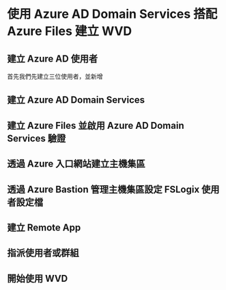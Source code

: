 # 使用 Azure AD Domain Services 搭配 Azure Files 建立 WVD

## 建立 Azure AD 使用者
 首先我們先建立三位使用者，並新增

## 建立 Azure AD Domain Services

## 建立 Azure Files 並啟用 Azure AD Domain Services 驗證

## 透過 Azure 入口網站建立主機集區

## 透過 Azure Bastion 管理主機集區設定 FSLogix 使用者設定檔

## 建立 Remote App

## 指派使用者或群組

## 開始使用 WVD